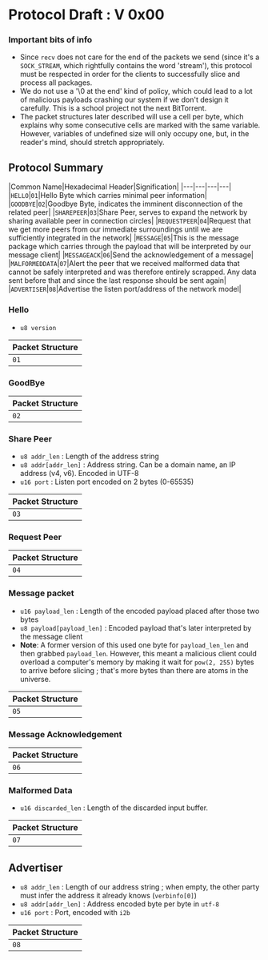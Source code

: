 # Protocol Draft : V 0x00

### Important bits of info
 - Since `recv` does not care for the end of the packets we send (since it's a `SOCK_STREAM`, which rightfully contains the word 'stream'), this protocol must be respected in order for the clients to successfully slice and process all packages.
 - We do not use a '\0 at the end' kind of policy, which could lead to a lot of malicious payloads crashing our system if we don't design it carefully. This is a school project not the next BitTorrent.
 - The packet structures later described will use a cell per byte, which explains why some consecutive cells are marked with the same variable. However, variables of undefined size will only occupy one, but, in the reader's mind, should stretch appropriately.

## Protocol Summary

|Common Name|Hexadecimal Header|Signification|
|---|---|---|---|
|`HELLO`|`01`|Hello Byte which carries minimal peer information|
|`GOODBYE`|`02`|Goodbye Byte, indicates the imminent disconnection of the related peer|
|`SHAREPEER`|`03`|Share Peer, serves to expand the network by sharing available peer in connection circles|
|`REQUESTPEER`|`04`|Request that we get more peers from our immediate surroundings until we are sufficiently integrated in the network|
|`MESSAGE`|`05`|This is the message package which carries through the payload that will be interpreted by our message client|
|`MESSAGEACK`|`06`|Send the acknowledgement of a message|
|`MALFORMEDDATA`|`07`|Alert the peer that we received malformed data that cannot be safely interpreted and was therefore entirely scrapped. Any data sent before that and since the last response should be sent again|
|`ADVERTISER`|`08`|Advertise the listen port/address of the network model|

### Hello
 - `u8 version`

|Packet Structure|
|---|
|`01`|`version`|


### GoodBye
|Packet Structure|
|---|
|`02`|

### Share Peer
 - `u8 addr_len` : Length of the address string
 - `u8 addr[addr_len]` : Address string. Can be a domain name, an IP address (v4, v6). Encoded in UTF-8
 - `u16 port` : Listen port encoded on 2 bytes (0-65535)

|Packet Structure|
|---|
|`03`|`addr_len`|`addr[0]`|...|`addr[addr_len-1]`|`port`|`port`|

### Request Peer
|Packet Structure|
|---|
|`04`|

### Message packet
 - `u16 payload_len` : Length of the encoded payload placed after those two bytes
 - `u8 payload[payload_len]` : Encoded payload that's later interpreted by the message client
 - **Note**: A former version of this used one byte for `payload_len_len` and then grabbed `payload_len`. However, this meant a malicious client could overload a computer's memory by making it wait for `pow(2, 255)` bytes to arrive before slicing ; that's more bytes than there are atoms in the universe.

|Packet Structure|
|---|
|`05`|`payload_len`|`payload_len`|`payload`|

### Message Acknowledgement
|Packet Structure|
|---|
|`06`|

### Malformed Data
 - `u16 discarded_len` : Length of the discarded input buffer.

|Packet Structure|
|---|
|`07`|`discarded_len`|`discarded_len`|

## Advertiser
 - `u8 addr_len` : Length of our address string ; when empty, the other party must infer the address it already knows (`verbinfo[0]`)
 - `u8 addr[addr_len]` : Address encoded byte per byte in `utf-8`
 - `u16 port` : Port, encoded with `i2b`


 |Packet Structure|
 |---|
 |`08`|`addr_len`|`addr[0]`|...|`addr[addr_len-1]`|`port`|`port`|
